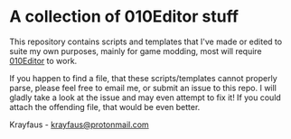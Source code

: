# A collection of 010Editor stuff

This repository contains scripts and templates that I've made or
edited to suite my own purposes, mainly for game modding, most will
require [010Editor](http://www.sweetscape.com/010editor) to work.

If you happen to find a file, that these scripts/templates cannot
properly parse, please feel free to email me, or submit an issue to
this repo. I will gladly take a look at the issue and may even
attempt to fix it! If you could attach the offending file, that
would be even better.

Krayfaus - krayfaus@protonmail.com